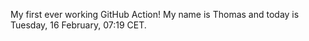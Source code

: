 My first ever working GitHub Action!
My name is Thomas and today is Tuesday, 16 February, 07:19 CET. 
